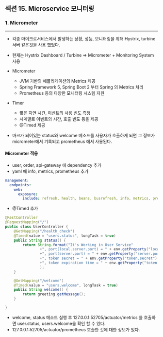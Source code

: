 ## 섹션 15. Microservice 모니터링

### 1. Micrometer
___

- 각종 마이크로서비스에서 발생하는 상황, 성능, 모니터링을 위해 Hystrix, turbine 서버 같은것을 사용 했었다.
- 현재는 Hystrix Dashboard / Turbine => Micrometer + Monitoring System 사용


- Micrometer
  - JVM 기반의 애플리케이션의 Metrics 제공
  - Spring Framework 5, Spring Boot 2 부터 Spring 의 Metrics 처리
  - Prometheus 등의 다양한 모니터링 시스템 지원

- Timer
  - 짧은 지연 시간, 이벤트의 사용 빈도 측정
  - 시계열로 이벤트의 시간, 호출 빈도 등을 제공
  - @Timed 제공


- 마크가 되어있는 status와 welcome 메소드를 사용자가 호출하게 되면 그 정보가 micrometer에서 기록되고 prometheus 에서 사용된다.

#### Micrometer 적용
- user, order, api-gateway 에 dependency 추가
- yaml 에 info, metrics, prometheus 추가
```yaml
management:
  endpoints:
    web:
      exposure:
        include: refresh, health, beans, busrefresh, info, metrics, prometheus
```

- @Timed 추가
```java
@RestController
@RequestMapping("/")
public class UserController {
    @GetMapping("/health_check")
    @Timed(value = "users.status", longTask = true)
    public String status() {
        return String.format("It's Working in User Service"
                +", port(local.server.port) = " + env.getProperty("local.server.port")
                +", port(server.port) = " + env.getProperty("server.port")
                +", token secret = " + env.getProperty("token.secret")
                +", token expiration time = " + env.getProperty("token.expiration_time")
                );
    }

    @GetMapping("/welcome")
    @Timed(value = "users.welcome", longTask = true)
    public String welcome() {
        return greeting.getMessage();
    }

}
```
- welcome, status 메소드 실행 후 127.0.0.1:52705/actuator/metrics 를 호출하면 user.status, users.welcome을 확인 할 수 있다.
- 127.0.0.1:52705/actuator/prometheus 호출한 것에 대한 정보가 있다.
